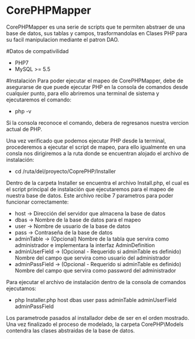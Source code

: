 # CorePHPMapper
CorePHPMapper es una serie de scripts que te permiten abstraer de una base de datos, sus tablas y campos, trasformandolas en Clases PHP para su facil manipulacion mediante el patron DAO.

#Datos de compativilidad
* PHP7
* MySQL >= 5.5

#Instalación
Para poder ejecutar el mapeo de CorePHPMapper, debe de asegurarse de que puede ejecutar PHP en la consola de comandos desde cualquier punto, para ello abriremos una terminal de sistema y ejecutaremos el comando:

* php -v

Si la consola reconoce el comando, debera de regresanos nuestra vercion actual de PHP.

Una vez verificado que podemos ejecutar PHP desde la terminal, procederemos a ejecutar el script de mapeo, para ello igualmente en una consla nos dirigiremos a la ruta donde se encuentran alojado el archivo de instalación:

* cd /ruta/del/proyecto/CoprePHP/Installer

Dentro de la carpeta Installer se encuentra el archivo Install.php, el cual es el script principal de instalación que ejecutaremos para el mapeo de nuestra base de datos. Este archivo recibe 7 parametros para poder funcionar correctamente:

* host -> Dirección del servidor que almacena la base de datos
* dbas -> Nombre de la base de datos para el mapeo
* user -> Nombre de usuario de la base de datos
* pass -> Contraseña de la base de datos
* adminTable -> (Opcional) Nombre de la tabla que servira como administrador e implementara la interfaz AdminDefinition
* adminUserField -> (Opcional - Requerido si adminTable es definido) Nombre del campo que servira como usuario del administrador
* adminPassField -> (Opcional - Requerido si adminTable es definido) Nombre del campo que servira como password del administrador

Para ejecutar el archivo de instalación dentro de la consola de comandos ejecutamos:

* php Installer.php host dbas user pass adminTable adminUserField adminPassField

Los parametrode pasados al installador debe de ser en el orden mostrado. Una vez finalizado el proceso de modelado, la carpeta CorePHP\Models contendra las clases abstraidas de la base de datos.

